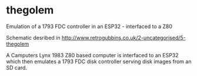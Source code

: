 # thegolem
Emulation of a 1793 FDC controller in an ESP32 - interfaced to a Z80


Schematic desribed in http://www.retrogubbins.co.uk/2-uncategorised/5-thegolem

A Camputers Lynx 1983 Z80 based computer is interfaced to an ESP32 which then emulates a 1793 FDC disk controller 
serving disk images from an SD card.

